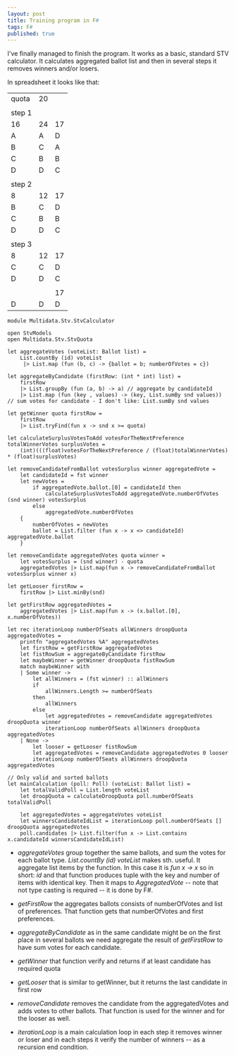 ```yaml
---
layout: post
title: Training program in F#
tags: F#
published: true
---
```


I've finally managed to finish the program. It works as a basic, standard STV calculator.
It calculates aggregated ballot list and then in several steps it removes winners and/or losers.

In spreadsheet it looks like that:

|       |    |      |
|-------|----|------|
| quota | 20 |      |
|       |    |      |
| step 1|    |      |
| 16    | 24 | 17   |
| A     | A  | D    |
| B     | C  | A    |
| C     | B  | B    |
| D     | D  | C    |
|       |    |      |
| step 2|    |      |
| 8     | 12 | 17   |
| B     | C  | D    |
| C     | B  | B    |
| D     | D  | C    |
|       |    |      |
| step 3|    |      |
| 8     | 12 | 17   |
| C     | C  | D    |
| D     | D  | C    |
|       |    |      |
|       |    | 17   |
| D     | D  | D    |


```F#
module Multidata.Stv.StvCalculator

open StvModels
open Multidata.Stv.StvQuota

let aggregateVotes (voteList: Ballot list) =
    List.countBy (id) voteList 
     |> List.map (fun (b, c) -> {ballot = b; numberOfVotes = c})

let aggregateByCandidate (firstRow: (int * int) list) = 
    firstRow
    |> List.groupBy (fun (a, b) -> a) // aggregate by candidateId
    |> List.map (fun (key , values) -> (key, List.sumBy snd values)) // sum votes for candidate - I don't like: List.sumBy snd values

let getWinner quota firstRow =
    firstRow 
    |> List.tryFind(fun x -> snd x >= quota)

let calculateSurplusVotesToAdd votesForTheNextPreference totalWinnerVotes surplusVotes = 
    (int)(((float)votesForTheNextPreference / (float)totalWinnerVotes) * (float)surplusVotes)

let removeCandidateFromBallot votesSurplus winner aggregatedVote = 
    let candidateId = fst winner
    let newVotes = 
        if aggregatedVote.ballot.[0] = candidateId then
            calculateSurplusVotesToAdd aggregatedVote.numberOfVotes (snd winner) votesSurplus
        else
            aggregatedVote.numberOfVotes
    {
        numberOfVotes = newVotes
        ballot = List.filter (fun x -> x <> candidateId) aggregatedVote.ballot
    }

let removeCandidate aggregatedVotes quota winner = 
    let votesSurplus = (snd winner) - quota
    aggregatedVotes |> List.map(fun x -> removeCandidateFromBallot votesSurplus winner x)

let getLooser firstRow =
    firstRow |> List.minBy(snd)

let getFirstRow aggregatedVotes = 
    aggregatedVotes |> List.map(fun x -> (x.ballot.[0], x.numberOfVotes))

let rec iterationLoop numberOfSeats allWinners droopQuota aggregatedVotes =
    printfn "aggregatedVotes %A" aggregatedVotes
    let firstRow = getFirstRow aggregatedVotes
    let fistRowSum = aggregateByCandidate firstRow
    let maybeWinner = getWinner droopQuota fistRowSum
    match maybeWinner with
    | Some winner ->
        let allWinners = (fst winner) :: allWinners
        if 
            allWinners.Length >= numberOfSeats
        then 
            allWinners
        else
            let aggregatedVotes = removeCandidate aggregatedVotes droopQuota winner
            iterationLoop numberOfSeats allWinners droopQuota aggregatedVotes
    | None ->
        let looser = getLooser fistRowSum
        let aggregatedVotes = removeCandidate aggregatedVotes 0 looser
        iterationLoop numberOfSeats allWinners droopQuota aggregatedVotes

// Only valid and sorted ballots
let mainCalculation (poll: Poll) (voteList: Ballot list) =
    let totalValidPoll = List.length voteList
    let droopQuota = calculateDroopQuota poll.numberOfSeats totalValidPoll

    let aggregatedVotes = aggregateVotes voteList
    let winnersCandidateIdList = iterationLoop poll.numberOfSeats [] droopQuota aggregatedVotes
    poll.candidates |> List.filter(fun x -> List.contains x.candidateId winnersCandidateIdList)

```

* *aggregateVotes* group together the same ballots, and sum the votes for each ballot type. *List.countBy (id) voteList* makes sth. useful. It aggregate list items by the function. In this case it is *fun x -> x* so in short: *id* and that function produces tuple with the key and number of items with identical key. Then it maps to *AggregatedVote* -- note that not type casting is required -- it is done by F#.

* *getFirstRow* the aggregates ballots consists of numberOfVotes and list of preferences. That function gets that numberOfVotes and first preferences.

* *aggregateByCandidate* as in the same candidate might be on the first place in several ballots we need aggregate the result of *getFirstRow* to have sum votes for each candidate.

* *getWinner* that function verify and returns if at least candidate has required quota

* *getLooser* that is similar to getWinner, but it returns the last candidate in first row

* *removeCandidate* removes the candidate from the aggregatedVotes and adds votes to other ballots. That function is used for the winner and for the looser as well.

* *iterationLoop* is a main calculation loop in each step it removes winner or loser and in each steps it verify the number of winners -- as a recursion end condition.

